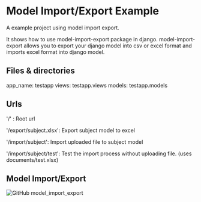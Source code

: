 # Model Import/Export Example

A example project using model import export. 

It shows how to use model-import-export package in django. model-import-export allows you to export your django model into csv or excel format and imports excel format into django model.

## Files & directories
app_name: testapp
views: testapp.views
models: testapp.models

## Urls
'/' : Root url

'/export/subject.xlsx': Export subject model to excel

'/import/subject': Import uploaded file to subject model

'/import/subject/test': Test the import process without uploading file. (uses documents/test.xlsx)


## Model Import/Export
![GitHub model_import_export](https://github.com/aj3sh/model_import_export)

